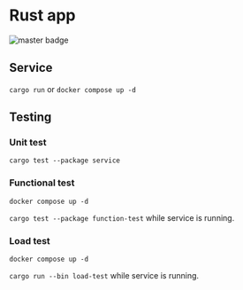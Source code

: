 # Rust app

![master badge](https://github.com/simonpforster/rust-app/actions/workflows/on-pr.yml/badge.svg?branch=master)

## Service

``cargo run`` or ``docker compose up -d``

## Testing

### Unit test

``cargo test --package service``

### Functional test

``docker compose up -d``

``cargo test --package function-test`` while service is running.

### Load test

``docker compose up -d``

``cargo run --bin load-test`` while service is running.
